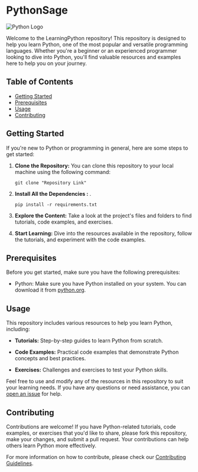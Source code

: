 # PythonSage

![Python Logo](https://www.python.org/static/img/python-logo.png)

Welcome to the LearningPython repository! This repository is designed to help you learn Python, one of the most popular and versatile programming languages. Whether you're a beginner or an experienced programmer looking to dive into Python, you'll find valuable resources and examples here to help you on your journey.

## Table of Contents

- [Getting Started](#getting-started)
- [Prerequisites](#prerequisites)
- [Usage](#usage)
- [Contributing](#contributing)

## Getting Started

If you're new to Python or programming in general, here are some steps to get started:

1. **Clone the Repository:** You can clone this repository to your local machine using the following command:

   ```
   git clone "Repository Link"
   ```

2. **Install All the Dependencies :** .
  
   ```
   pip install -r requirements.txt
   
   ```
   
3. **Explore the Content:** Take a look at the project's files and folders to find tutorials, code examples, and exercises.

4. **Start Learning:** Dive into the resources available in the repository, follow the tutorials, and experiment with the code examples.

## Prerequisites

Before you get started, make sure you have the following prerequisites:

- Python: Make sure you have Python installed on your system. You can download it from [python.org](https://www.python.org/downloads/).

## Usage

This repository includes various resources to help you learn Python, including:

- **Tutorials:** Step-by-step guides to learn Python from scratch.

- **Code Examples:** Practical code examples that demonstrate Python concepts and best practices.

- **Exercises:** Challenges and exercises to test your Python skills.

Feel free to use and modify any of the resources in this repository to suit your learning needs. If you have any questions or need assistance, you can [open an issue](https://github.com/HartzFrequency/LearningPython/issues) for help.

## Contributing

Contributions are welcome! If you have Python-related tutorials, code examples, or exercises that you'd like to share, please fork this repository, make your changes, and submit a pull request. Your contributions can help others learn Python more effectively.

For more information on how to contribute, please check our [Contributing Guidelines](CONTRIBUTING.md).

